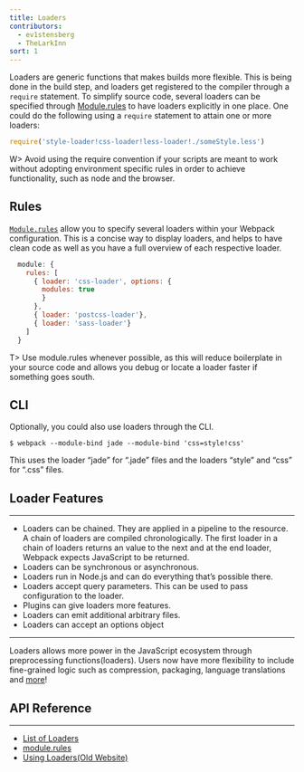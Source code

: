 ```yaml
---
title: Loaders
contributors:
  - ev1stensberg
  - TheLarkInn
sort: 1
---
```


Loaders are generic functions that makes builds more flexible. This is being
done in the build step, and loaders get registered to the compiler through a 
`require` statement. To simplify source code, several loaders can be specified 
through [Module.rules](https://webpack.js.org/configuration/module/#module-rules) 
to have loaders explicitly in one place. One could do the following using 
a `require` statement to attain one or more loaders:

```js
require('style-loader!css-loader!less-loader!./someStyle.less')
```
W> Avoid using the require convention if your scripts are meant to work 
without adopting environment specific rules in order to achieve functionality, 
such as node and the browser.

## Rules

[`Module.rules`](https://webpack.js.org/configuration/module/#module-rules) allow you to specify several loaders within your Webpack configuration.
This is a concise way to display loaders, and helps to have clean code as 
well as you have a full overview of each respective loader. 

```js
  module: {
    rules: [
      { loader: 'css-loader', options: {
        modules: true
        }
      },
      { loader: 'postcss-loader'},
      { loader: 'sass-loader'}
    ]
  }
```
T> Use module.rules whenever possible, as this will reduce boilerplate in your 
source code and allows you debug or locate a loader faster if something goes south.

## CLI

Optionally, you could also use loaders through the CLI. 

`$ webpack --module-bind jade --module-bind 'css=style!css'`

This uses the loader “jade” for “.jade” files and the loaders “style” and “css” for “.css” files.

## Loader Features

---
 - Loaders can be chained. They are applied in a pipeline to the resource. A chain
 of loaders are compiled chronologically. The first loader in a chain of loaders 
 returns an value to the next and at the end loader, Webpack expects JavaScript
 to be returned.
 - Loaders can be synchronous or asynchronous.
 - Loaders run in Node.js and can do everything that’s possible there.
 - Loaders accept query parameters. This can be used to pass configuration to the loader.
 - Plugins can give loaders more features.
 - Loaders can emit additional arbitrary files.
 - Loaders can accept an options object
 ---
 
Loaders allows more power in the JavaScript ecosystem through preprocessing 
functions(loaders). Users now have more flexibility to include fine-grained logic
such as compression, packaging, language translations and [more](https://webpack.github.io/docs/list-of-loaders.html)!

## API Reference

---
 - [List of Loaders](https://webpack.github.io/docs/list-of-loaders.html)
 - [module.rules](https://webpack.js.org/configuration/module/#module-rules)
 - [Using Loaders(Old Website)](https://webpack.github.io/docs/using-loaders.html)

